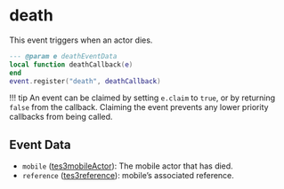 # death

This event triggers when an actor dies.

```lua
--- @param e deathEventData
local function deathCallback(e)
end
event.register("death", deathCallback)
```

!!! tip
	An event can be claimed by setting `e.claim` to `true`, or by returning `false` from the callback. Claiming the event prevents any lower priority callbacks from being called.

## Event Data

* `mobile` ([tes3mobileActor](../../types/tes3mobileActor)): The mobile actor that has died.
* `reference` ([tes3reference](../../types/tes3reference)): mobile’s associated reference.

